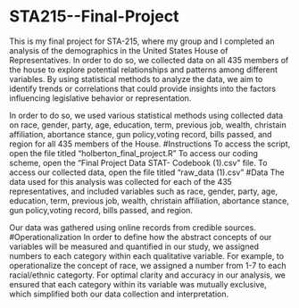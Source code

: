 # STA215--Final-Project
This is my final project for STA-215, where my group and I completed an analysis of the demographics in the United States House of Representatives. In order to do so, we collected data on all 435 members of the house to explore potential relationships and patterns among different variables. By using statistical methods to analyze the data, we aim to identify trends or correlations that could provide insights into the factors influencing legislative behavior or representation. 


 In order to do so, we used various statistical methods using collected data on race, gender, party, age, education, term, previous job, wealth, christain affiliation, abortance stance, gun policy,voting record, bills passed, and region for all 435 members of the House.
#Instructions
To access the script, open the file titled “holberton_final_project.R” 
To access our coding scheme, open the “Final Project Data STAT- Codebook (1).csv” file. 
To access our collected data, open the file titled  “raw_data (1).csv”
#Data
The data used for this analysis was collected for each of the 435 representatives, and included variables such as race, gender, party, age, education, term, previous job, wealth, christain affiliation, abortance stance, gun policy,voting record, bills passed, and region. 

Our data was gathered using online records from credible sources.
#Operationalization
In order to define how the abstract concepts of our variables will be measured and quantified in our study, we assigned numbers to each category within each qualitative variable. For example, to operationalize the concept of race, we assigned a number from 1-7 to each racial/ethnic categorty. For optimal clarity and accuracy in our analysis, we ensured that each category within its variable was mutually exclusive, which simplified both our data collection and interpretation. 
